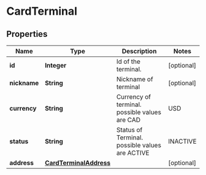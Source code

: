 

# CardTerminal


## Properties

| Name | Type | Description | Notes |
|------------ | ------------- | ------------- | -------------|
|**id** | **Integer** | Id of the terminal. |  [optional] |
|**nickname** | **String** | Nickname of terminal |  [optional] |
|**currency** | **String** | Currency of terminal. possible values are CAD | USD |  [optional] |
|**status** | **String** | Status of Terminal. possible values are ACTIVE | INACTIVE |  [optional] |
|**address** | [**CardTerminalAddress**](CardTerminalAddress.md) |  |  [optional] |



